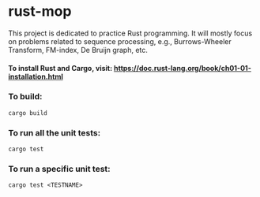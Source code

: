 # rust-mop
This project is dedicated to practice Rust programming. It will mostly focus on problems related to sequence processing, e.g., Burrows-Wheeler Transform, FM-index, De Bruijn graph, etc.

#### To install Rust and Cargo, visit: https://doc.rust-lang.org/book/ch01-01-installation.html

### To build:
```
cargo build
```

### To run all the unit tests:
```
cargo test
```

### To run a specific unit test:
```
cargo test <TESTNAME>
```
